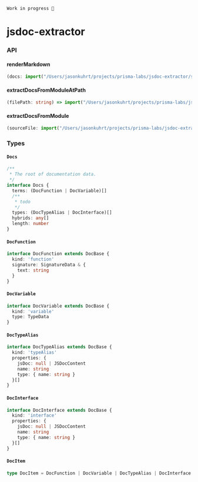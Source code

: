 ```
Work in progress 👷‍
```

# jsdoc-extractor

<!-- START API DOCS --->
### API

#### renderMarkdown

<!-- prettier-ignore -->
```ts
(docs: import("/Users/jasonkuhrt/projects/prisma-labs/jsdoc-extractor/src/lib/extract/extract").Docs) => string
```

#### extractDocsFromModuleAtPath

<!-- prettier-ignore -->
```ts
(filePath: string) => import("/Users/jasonkuhrt/projects/prisma-labs/jsdoc-extractor/src/lib/extract/extract").Docs
```

#### extractDocsFromModule

<!-- prettier-ignore -->
```ts
(sourceFile: import("/Users/jasonkuhrt/projects/prisma-labs/jsdoc-extractor/node_modules/ts-morph/lib/ts-morph").SourceFile) => import("/Users/jasonkuhrt/projects/prisma-labs/jsdoc-extractor/src/lib/extract/extract").Docs
```

### Types

#### `Docs`

```ts
/**
 * The root of documentation data.
 */
interface Docs {
  terms: (DocFunction | DocVariable)[]
  /**
   * todo
   */
  types: (DocTypeAlias | DocInterface)[]
  hybrids: any[]
  length: number
}
```

#### `DocFunction`

```ts
interface DocFunction extends DocBase {
  kind: 'function'
  signature: SignatureData & {
    text: string
  }
}
```

#### `DocVariable`

```ts
interface DocVariable extends DocBase {
  kind: 'variable'
  type: TypeData
}
```

#### `DocTypeAlias`

```ts
interface DocTypeAlias extends DocBase {
  kind: 'typeAlias'
  properties: {
    jsDoc: null | JSDocContent
    name: string
    type: { name: string }
  }[]
}
```

#### `DocInterface`

```ts
interface DocInterface extends DocBase {
  kind: 'interface'
  properties: {
    jsDoc: null | JSDocContent
    name: string
    type: { name: string }
  }[]
}
```

#### `DocItem`

```ts
type DocItem = DocFunction | DocVariable | DocTypeAlias | DocInterface
```

<!-- END API DOCS --->
